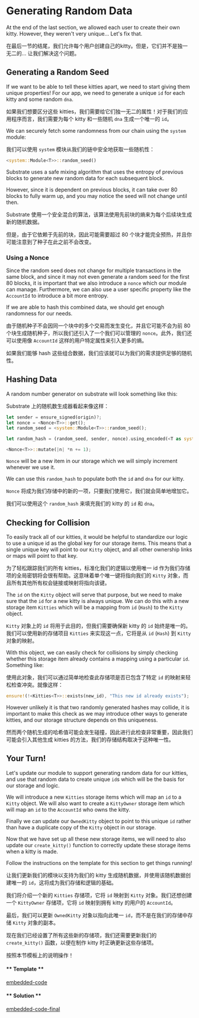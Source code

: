 Generating Random Data
===

At the end of the last section, we allowed each user to create their own kitty. However, they weren't very unique... Let's fix that.

在最后一节的结尾，我们允许每个用户创建自己的kitty。但是，它们并不是独一无二的... 让我们解决这个问题。

## Generating a Random Seed
If we want to be able to tell these kitties apart, we need to start giving them unique properties! For our app, we need to generate a unique `id` for each kitty and some random `dna`.

如果我们想要区分这些 kitties，我们需要给它们独一无二的属性！对于我们的应用程序而言，我们需要为每个 kitty 和一些随机 `dna` 生成一个唯一的 `id`。

We can securely fetch some randomness from our chain using the `system` module:

我们可以使用 `system` 模块从我们的链中安全地获取一些随机性：

```rust
<system::Module<T>>::random_seed()
```

Substrate uses a safe mixing algorithm that uses the entropy of previous blocks to generate new random data for each subsequent block.

However, since it is dependent on previous blocks, it can take over 80 blocks to fully warm up, and you may notice the seed will not change until then.

Substrate 使用一个安全混合的算法，该算法使用先前块的熵来为每个后续块生成新的随机数据。

但是，由于它依赖于先前的块，因此可能需要超过 80 个块才能完全预热，并且你可能注意到了种子在此之前不会改变。

### Using a Nonce

Since the random seed does not change for multiple transactions in the same block, and since it may not even generate a random seed for the first 80 blocks, it is important that we also introduce a `nonce` which our module can manage. Furthermore, we can also use a user specific property like the `AccountId` to introduce a bit more entropy.

If we are able to hash this combined data, we should get enough randomness for our needs.

由于随机种子不会因同一个块中的多个交易而发生变化，并且它可能不会为前 80 个块生成随机种子，所以我们还引入了一个我们可以管理的 `nonce`。此外，我们还可以使用像 `AccountId` 这样的用户特定属性来引入更多的熵。

如果我们能够 hash 这些组合数据，我们应该就可以为我们的需求提供足够的随机性。

## Hashing Data

A random number generator on substrate will look something like this:

Substrate 上的随机数生成器看起来像这样：

```rust
let sender = ensure_signed(origin)?;
let nonce = <Nonce<T>>::get();
let random_seed = <system::Module<T>>::random_seed();

let random_hash = (random_seed, sender, nonce).using_encoded(<T as system::Trait>::Hashing::hash);

<Nonce<T>>::mutate(|n| *n += 1);
```

`Nonce` will be a new item in our storage which we will simply increment whenever we use it.

We can use this `random_hash` to populate both the `id` and `dna` for our kitty.

`Nonce` 将成为我们存储中的新的一项，只要我们使用它，我们就会简单地增加它。

我们可以使用这个 `random_hash` 来填充我们的 kitty 的 `id` 和 `dna`。

## Checking for Collision

To easily track all of our kitties, it would be helpful to standardize our logic to use a unique id as the global key for our storage items. This means that a single unique key will point to our `Kitty` object, and all other ownership links or maps will point to that key.

为了轻松跟踪我们的所有 kitties，标准化我们的逻辑以使用唯一 id 作为我们存储项的全局密钥将会很有帮助。这意味着单个唯一键将指向我们的 `Kitty` 对象，而且所有其他所有权会链接或映射将指向该键。

The `id` on the `Kitty` object will serve that purpose, but we need to make sure that the `id` for a new kitty is always unique. We can do this with a new storage item `Kitties` which will be a mapping from `id` (`Hash`) to the `Kitty` object.

`Kitty` 对象上的 `id` 将用于此目的，但我们需要确保新 kitty 的 `id` 始终是唯一的。我们可以使用新的存储项目 `Kitties` 来实现这一点，它将是从 `id` (`Hash`) 到 `Kitty` 对象的映射。

With this object, we can easily check for collisions by simply checking whether this storage item already contains a mapping using a particular `id`. Something like:

使用此对象，我们可以通过简单地检查此存储项是否已包含了特定 `id` 的映射来轻松检查冲突。就像这样：

```rust
ensure!(!<Kitties<T>>::exists(new_id), "This new id already exists");
```

However unlikely it is that two randomly generated hashes may collide, it is important to make this check as we may introduce other ways to generate kitties, and our storage structure depends on this uniqueness.

然而两个随机生成的哈希值可能会发生碰撞，因此进行此检查非常重要，因此我们可能会引入其他生成 kitties 的方法，我们的存储结构取决于这种唯一性。

## Your Turn!

Let's update our module to support generating random data for our kitties, and use that random data to create unique `id`s which will be the basis for our storage and logic.

We will introduce a new `Kitties` storage items which will map an `id` to a `Kitty` object. We will also want to create a `KittyOwner` storage item which will map an `id` to the `AccountId` who owns the kitty.

Finally we can update our `OwnedKitty` object to point to this unique `id` rather than have a duplicate copy of the `Kitty` object in our storage.

Now that we have set up all these new storage items, we will need to also update our `create_kitty()` function to correctly update these storage items when a kitty is made.

Follow the instructions on the template for this section to get things running!

让我们更新我们的模块以支持为我们的 kitty 生成随机数据，并使用该随机数据创建唯一的 `id`，这将成为我们存储和逻辑的基础。

我们将介绍一个新的 `Kitties` 存储项，它将 `id` 映射到 `Kitty` 对象。我们还想创建一个 `KittyOwner` 存储项，它将 `id` 映射到拥有 kitty 的用户的 `AccountId`。

最后，我们可以更新 `OwnedKitty` 对象以指向此唯一 `id`，而不是在我们的存储中存储 `Kitty` 对象的副本。

现在我们已经设置了所有这些新的存储项，我们还需要更新我们的 `create_kitty()` 函数，以便在制作 kitty 时正确更新这些存储项。

按照本节模板上的说明操作！

<!-- tabs:start -->

#### ** Template **

[embedded-code](./assets/2.1-template.rs ':include :type=code embed-template')

#### ** Solution **

[embedded-code-final](./assets/2.1-finished-code.rs ':include :type=code embed-final')

<!-- tabs:end -->